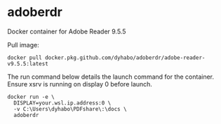 # adoberdr
Docker container for Adobe Reader 9.5.5

Pull image:
```
docker pull docker.pkg.github.com/dyhabo/adoberdr/adobe-reader-v9.5.5:latest
```

The run command below details the launch command for the container. Ensure xsrv is running on display 0 before launch.
```
docker run -e \
  DISPLAY=your.wsl.ip.address:0 \
  -v C:\Users\dyhabo\PDFshare\:\docs \
  adoberdr
```
